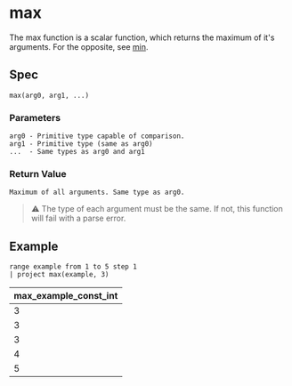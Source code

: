 # max

The max function is a scalar function, which returns the maximum of it's arguments. For the opposite, see [min](./min.md).

## Spec
```
max(arg0, arg1, ...)
```

### Parameters
```
arg0 - Primitive type capable of comparison.
arg1 - Primitive type (same as arg0)
...  - Same types as arg0 and arg1
```

### Return Value
```
Maximum of all arguments. Same type as arg0.
```

> :warning: The type of each argument must be the same. If not, this function will fail with a parse error.

## Example
```kusto
range example from 1 to 5 step 1
| project max(example, 3)
```

| max_example_const_int     |
| - |
| 3 |
| 3 |
| 3 |
| 4 |
| 5 |